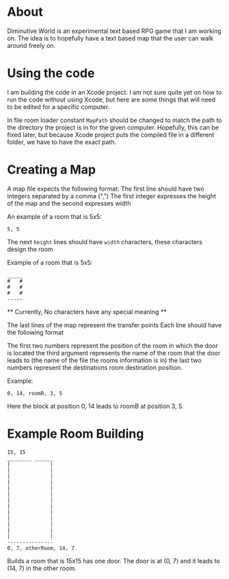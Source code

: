 # About
Diminutive World is an experimental text based RPG game that I am working on.
The idea is to hopefully have a text based map that the user can walk around
freely on.

# Using the code
I am building the code in an Xcode project. I am not sure quite yet on how to
run the code without using Xcode, but here are some things that will need to be
edited for a specific computer.

In file room loader constant `MapPath` should be changed to match the path to
the directory the project is in for the given computer. Hopefully, this can be
fixed later, but because Xcode project puts the compiled file in a different
folder, we have to have the exact path.

# Creating a Map
A map file expects the following format:
The first line should have two integers separated by a comma (",")
The first integer expresses the height of the map and the second expresses width

An example of a room that is 5x5:
```
5, 5
```
The next `height` lines should have `width` characters, these characters design
the room

Example of a room that is 5x5:
```
_____
#   #
#   #
#   #
-----
```
** Currently, No characters have any special meaning **

The last lines of the map represent the transfer points Each line should have
the following format

The first two numbers represent the position of the room in which the door is
located the third argument represents the name of the room that the door leads
to (the name of the file the rooms information is in) the last two numbers
represent the destinations room destination position.

Example:
```
0, 14, roomB, 3, 5
```
Here the block at position 0, 14 leads to roomB at position 3, 5.

# Example Room Building
```
15, 15
________ ______
|             |
|             |
|             |
|             |
|             |
|             |
|             |
|             |
|             |
|             |
|             |
|             |
|             |
---------------
0, 7, otherRoom, 14, 7
```

Builds a room that is 15x15 has one door. The door is at (0, 7) and it leads
to (14, 7) in the other room.


